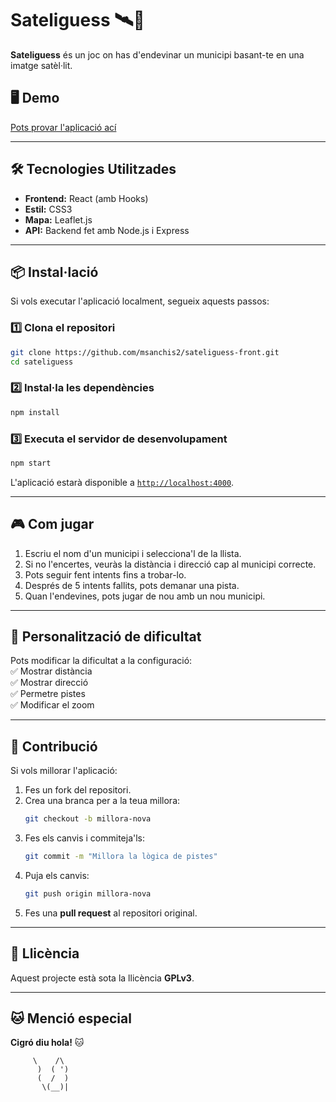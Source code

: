 # **Sateliguess** 🛰️📍  
**Sateliguess** és un joc on has d'endevinar un municipi basant-te en una imatge satèl·lit.

## **🖥️ Demo**  
[Pots provar l'aplicació ací](https://sateliguess.netlify.app)   

---

## **🛠️ Tecnologies Utilitzades**
- **Frontend:** React (amb Hooks)  
- **Estil:** CSS3  
- **Mapa:** Leaflet.js  
- **API:** Backend fet amb Node.js i Express

---

## **📦 Instal·lació**
Si vols executar l'aplicació localment, segueix aquests passos:  

### **1️⃣ Clona el repositori**
```sh
git clone https://github.com/msanchis2/sateliguess-front.git
cd sateliguess
```

### **2️⃣ Instal·la les dependències**
```sh
npm install
```

### **3️⃣ Executa el servidor de desenvolupament**
```sh
npm start
```
L'aplicació estarà disponible a [`http://localhost:4000`](http://localhost:4000).  

---

## **🎮 Com jugar**
1. Escriu el nom d'un municipi i selecciona'l de la llista.  
2. Si no l'encertes, veuràs la distància i direcció cap al municipi correcte.  
3. Pots seguir fent intents fins a trobar-lo.  
4. Després de 5 intents fallits, pots demanar una pista.  
5. Quan l'endevines, pots jugar de nou amb un nou municipi.  

---

## **📌 Personalització de dificultat**
Pots modificar la dificultat a la configuració:  
✅ Mostrar distància  
✅ Mostrar direcció  
✅ Permetre pistes  
✅ Modificar el zoom

---

## **🔧 Contribució**
Si vols millorar l'aplicació:  
1. Fes un fork del repositori.  
2. Crea una branca per a la teua millora:  
   ```sh
   git checkout -b millora-nova
   ```
3. Fes els canvis i commiteja'ls:  
   ```sh
   git commit -m "Millora la lògica de pistes"
   ```
4. Puja els canvis:  
   ```sh
   git push origin millora-nova
   ```
5. Fes una **pull request** al repositori original.  

---

## **📜 Llicència**
Aquest projecte està sota la llicència **GPLv3**.  

---

## **🐱 Menció especial**
**Cigró diu hola!** 🐱  
```
     \    /\
      )  ( ')
      (  /  )
       \(__)|
```